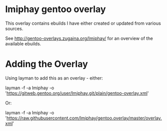 lmiphay gentoo overlay
=======================

This overlay contains ebuilds I have either created or updated from various sources.

See http://gentoo-overlays.zugaina.org/lmiphay/ for an overview of the available ebuilds.

Adding the Overlay
=======================

Using layman to add this as an overlay - either:

layman -f -a lmiphay -o 'https://gitweb.gentoo.org/user/lmiphay.git/plain/gentoo-overlay.xml'

Or:

layman -f -a lmiphay -o 'https://raw.githubusercontent.com/lmiphay/gentoo.overlay/master/overlay.xml'
